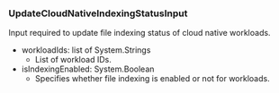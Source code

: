 ### UpdateCloudNativeIndexingStatusInput
Input required to update file indexing status of cloud native workloads.

- workloadIds: list of System.Strings
  - List of workload IDs.
- isIndexingEnabled: System.Boolean
  - Specifies whether file indexing is enabled or not for workloads.
